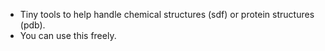 * Tiny tools to help handle chemical structures (sdf) or protein structures (pdb).  
* You can use this freely.

